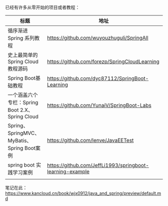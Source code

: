 已经有许多从零开始的项目或者教程：

| 标题   | 地址   |
| ---- | ---- |
| 循序渐进Spring 系列教程 | https://github.com/wuyouzhuguli/SpringAll |
| 史上最简单的Spring Cloud教程源码 | https://github.com/forezp/SpringCloudLearning |
| Spring Boot基础教程 | https://github.com/dyc87112/SpringBoot-Learning |
| 一个涵盖六个专栏：Spring Boot 2.X、Spring Cloud | https://github.com/YunaiV/SpringBoot-Labs |
| Spring、SpringMVC、MyBatis、Spring Boot案例 | https://github.com/lenve/JavaEETest |
| spring boot 实践学习案例 | https://github.com/JeffLi1993/springboot-learning-example |
|      |      |



笔记在此：
https://www.kancloud.cn/book/wjx0912/java_and_spring/preview/default.md

